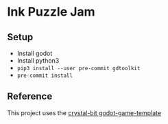 # Ink Puzzle Jam

## Setup
- Install godot
- Install python3
- `pip3 install --user pre-commit gdtoolkit`
- `pre-commit install`

## Reference
This project uses the [crystal-bit godot-game-template](https://github.com/crystal-bit/godot-game-template)
